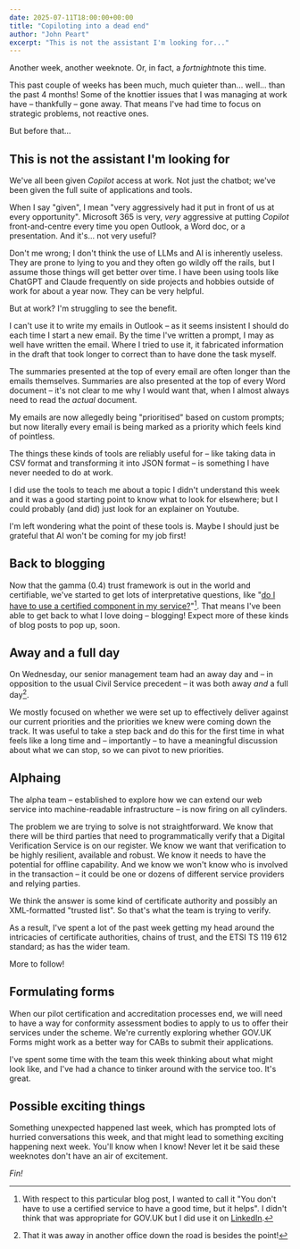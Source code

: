 ```yaml
---
date: 2025-07-11T18:00:00+00:00
title: "Copiloting into a dead end"
author: "John Peart"
excerpt: "This is not the assistant I'm looking for..."
---
```


Another week, another weeknote. Or, in fact, a *fortnight*note this time. 

This past couple of weeks has been much, much quieter than... well... than the past 4 months! Some of the knottier issues that I was managing at work have –  thankfully – gone away. That means I've had time to focus on strategic problems, not reactive ones.

But before that... 

## This is not the assistant I'm looking for

We've all been given *Copilot* access at work. Not just the chatbot; we've been given the full suite of applications and tools. 

When I say "given", I mean "very aggressively had it put in front of us at every opportunity". Microsoft 365 is very, *very* aggressive at putting *Copilot* front-and-centre every time you open Outlook, a Word doc, or a presentation. And it's... not very useful?

Don't me wrong; I don't think the use of LLMs and AI is inherently useless. They are prone to lying to you and they often go wildly off the rails, but I assume those things will get better over time. I have been using tools like ChatGPT and Claude frequently on side projects and hobbies outside of work for about a year now. They can be very helpful.

But at work? I'm struggling to see the benefit.

I can't use it to write my emails in Outlook – as it seems insistent I should do each time I start a new email. By the time I've written a prompt, I may as well have written the email. Where I tried to use it, it fabricated information in the draft that took longer to correct than to have done the task myself.

The summaries presented at the top of every email are often longer than the emails themselves. Summaries are also presented at the top of every Word document – it's not clear to me why I would want that, when I almost always need to read the *actual* document.

My emails are now allegedly being "prioritised" based on custom prompts; but now literally every email is being marked as a priority which feels kind of pointless.

The things these kinds of tools are reliably useful for – like taking data in CSV format and transforming it into JSON format – is something I have never needed to do at work.

I did use the tools to teach me about a topic I didn't understand this week and it was a good starting point to know what to look for elsewhere; but I could probably (and did) just look for an explainer on Youtube.

I'm left wondering what the point of these tools is. Maybe I should just be grateful that AI won't be coming for my job first!

## Back to blogging 

Now that the gamma (0.4) trust framework is out in the world and certifiable, we've started to get lots of interpretative questions, like "[do I have to use a certified component in my service?](https://enablingdigitalidentity.blog.gov.uk/2025/07/03/do-i-have-to-use-a-certified-component-in-my-service/)"[^title]. That means I've been able to get back to what I love doing – blogging! Expect more of these kinds of blog posts to pop up, soon.

[^title]: With respect to this particular blog post, I wanted to call it "You don't have to use a certified service to have a good time, but it helps". I didn't think that was appropriate for GOV.UK but I did use it on [LinkedIn](https://www.linkedin.com/posts/jrpeart_do-i-have-to-use-a-certified-component-in-activity-7346461635986812928-odmw).

## Away and a full day

On Wednesday, our senior management team had an away day and – in opposition to the usual Civil Service precedent – it was both away *and* a full day[^away].

[^away]: That it was away in another office down the road is besides the point!

We mostly focused on whether we were set up to effectively deliver against our current priorities and the priorities we knew were coming down the track. It was useful to take a step back and do this for the first time in what feels like a long time and – importantly – to have a meaningful discussion about what we can stop, so we can pivot to new priorities. 

## Alphaing

The alpha team – established to explore how we can extend our web service into machine-readable infrastructure – is now firing on all cylinders. 

The problem we are trying to solve is not straightforward. We know that there will be third parties that need to programmatically verify that a Digital Verification Service is on our register. We know we want that verification to be highly resilient, available and robust. We know it needs to have the potential for offline capability. And we know we won't know who is involved in the transaction – it could be one or dozens of different service providers and relying parties.

We think the answer is some kind of certificate authority and possibly an XML-formatted "trusted list". So that's what the team is trying to verify.

As a result, I've spent a lot of the past week getting my head around the intricacies of certificate authorities, chains of trust, and the ETSI TS 119 612 standard; as has the wider team. 

More to follow!

## Formulating forms

When our pilot certification and accreditation processes end, we will need to have a way for conformity assessment bodies to apply to us to offer their services under the scheme. We're currently exploring whether GOV.UK Forms might work as a better way for CABs to submit their applications. 

I've spent some time with the team this week thinking about what might look like, and I've had a chance to tinker around with the service too. It's great.


## Possible exciting things

Something unexpected happened last week, which has prompted lots of hurried conversations this week, and that might lead to something exciting happening next week. You'll know when I know! Never let it be said these weeknotes don't have an air of excitement.

*Fin!*

